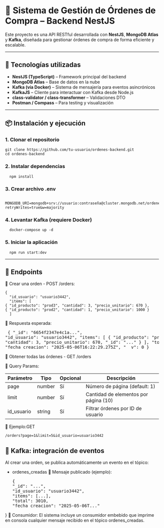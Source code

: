 # 🛒 Sistema de Gestión de Órdenes de Compra – Backend NestJS

Este proyecto es una API RESTful desarrollada con **NestJS**, **MongoDB Atlas** y **Kafka**, diseñada para gestionar órdenes de compra de forma eficiente y escalable.

---

## 🚀 Tecnologías utilizadas

- **NestJS (TypeScript)** – Framework principal del backend
- **MongoDB Atlas** – Base de datos en la nube
- **Kafka (vía Docker)** – Sistema de mensajería para eventos asincrónicos
- **KafkaJS** – Cliente para interactuar con Kafka desde Node.js
- **class-validator / class-transformer** – Validaciones DTO
- **Postman / Compass** – Para testing y visualización

---

## 📦 Instalación y ejecución

### 1. Clonar el repositorio
    git clone https://github.com/tu-usuario/ordenes-backend.git
    cd ordenes-backend
### 2. Instalar dependencias
      npm install
### 3. Crear archivo .env
      MONGODB_URI=mongodb+srv://usuario:contraseña@cluster.mongodb.net/ordenes_db?retryWrites=true&w=majority
### 4. Levantar Kafka (requiere Docker)
      docker-compose up -d
### 5. Iniciar la aplicación
      npm run start:dev
---

## 📮 Endpoints
🔹 Crear una orden
    - POST /orders:
                   
    {
      "id_usuario": "usuario3442",
      "items": [
    { "id_producto": "prod3", "cantidad": 3, "precio_unitario": 670 },
    { "id_producto": "prod2", "cantidad": 1, "precio_unitario": 1000 }
      ]
🔹 Respuesta esperada:
    <pre> { "_id": "6654f2347e4c1a...", "id_usuario": "usuario3442", "items": [ { "id_producto": "prod3", "cantidad": 3, "precio_unitario": 670, "_id": "..." } ], "total": 2010, "fecha_creacion": "2025-05-06T16:22:29.275Z", "__v": 0 } </pre>
🔹 Obtener todas las órdenes
    - GET /orders

🔹 Query Params:

| Parámetro   | Tipo     | Opcional | Descripción                             |
|-------------|----------|----------|-----------------------------------------|
| page        | number   | Sí       | Número de página (default: 1)           |
| limit       | number   | Sí       | Cantidad de elementos por página (10)   |
| id_usuario  | string   | Sí       | Filtrar órdenes por ID de usuario       |


🔹 Ejemplo:GET 

    /orders?page=1&limit=5&id_usuario=usuario3442
## 🔁 Kafka: integración de eventos
Al crear una orden, se publica automáticamente un evento en el tópico:
- ordenes_creadas
🔹 Mensaje publicado (ejemplo):
    <pre>{
  "_id": "...",
  "id_usuario": "usuario3442",
  "items": [...],
  "total": 3010,
  "fecha_creacion": "2025-05-06T..."
}</pre>
🔹 Consumidor:
    El sistema incluye un consumidor embebido que imprime en consola cualquier mensaje recibido en el tópico ordenes_creadas.


